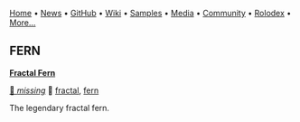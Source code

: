 [Home](https://qb64.com) • [News](/news.html) • [GitHub](/github.html) • [Wiki](/wiki.html) • [Samples](/samples.html) • [Media](/media.html) • [Community](/community.html) • [Rolodex](/rolodex.html) • [More...](/more.html)

## FERN

**[Fractal Fern](fractal-fern/index)**

[🐝 *missing*](author_missing) 🔗 [fractal](fractal), [fern](fern)

The legendary fractal fern.
